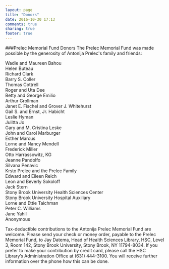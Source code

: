 ```yaml
---
layout: page
title: "Donors"
date: 2016-10-30 17:13
comments: true
sharing: true
footer: true
---
```

###Prelec Memorial Fund Donors
The Prelec Memorial Fund was made possible by the generosity of Antonija Prelec's family and friends:

Wadie and Maureen Bahou  
Helen Buteau  
Richard Clark  
Barry S. Coller  	
Thomas Cottrell  
Roger and Uta Dee  
Betty and George Emilio  
Arthur Grollman  
Janet E. Fischel and Grover J. Whitehurst  
Gail S. and Ernst, Jr. Habicht  
Leslie Hyman  
Julitta Jo  
Gary and M. Cristina Leske  
John and Carol Marburger  
Esther Marcus  
Lorne and Nancy Mendell  
Frederick Miller  
Otto Harrassowitz, KG  
Jeanne Pandolfo  
Silvana Penavic  
Krsto Prelec and the Prelec Family  
Edward and Eileen Reich  
Leon and Beverly Sokoloff  
Jack Stern  
Stony Brook University Health Sciences Center  
Stony Brook University Hospital Auxiliary  
Lorne and Ettie Taichman  
Peter C. Williams  
Jane Yahil  
Anonymous  
 
Tax-deductible contributions to the Antonija Prelec Memorial Fund are welcome. Please send your check or money order, payable to the Prelec Memorial Fund, to Jay Datema, Head of Health Sciences Library, HSC, Level 3, Room 142, Stony Brook University, Stony Brook, NY 11794-8034. If you prefer to make your contribution by credit card, please call the HSC Library’s Administration Office at (631) 444-3100. You will receive further information over the phone how this can be done.